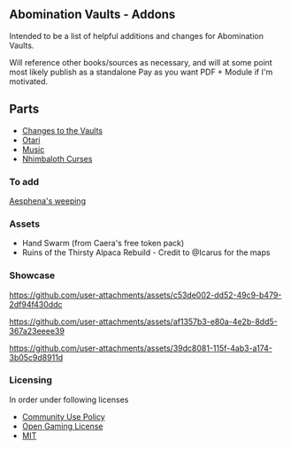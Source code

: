 ## Abomination Vaults - Addons
Intended to be a list of helpful additions and changes for Abomination Vaults.

Will reference other books/sources as necessary, and will at some point most likely publish as a standalone Pay as you want PDF + Module if I'm motivated.

## Parts
- [Changes to the Vaults](/VAULTS.MD)
- [Otari](/OTARI.MD)
- [Music](/MUSIC.MD)
- [Nhimbaloth Curses](/NHIM_CURSE.MD)


### To add
[Aesphena's weeping](https://discord.com/channels/880968862240239708/891395262810034176/1306506242553810944)

### Assets
- Hand Swarm (from Caera's free token pack)
- Ruins of the Thirsty Alpaca Rebuild - Credit to @Icarus for the maps

### Showcase

https://github.com/user-attachments/assets/c53de002-dd52-49c9-b479-2df94f430ddc

https://github.com/user-attachments/assets/af1357b3-e80a-4e2b-8dd5-367a23eeee39

https://github.com/user-attachments/assets/39dc8081-115f-4ab3-a174-3b05c9d8911d

###  Licensing
In order under following licenses
- [Community Use Policy](/license/CUP.MD)
- [Open Gaming License](/license/OGL.MD)
- [MIT](/license/MIT.MD)
